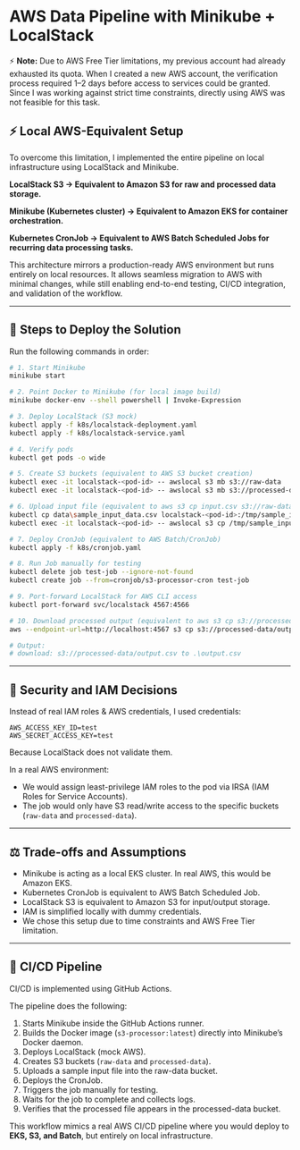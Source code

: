 # AWS Data Pipeline with Minikube + LocalStack


⚡ **Note:** Due to AWS Free Tier limitations, my previous account had already exhausted its quota.
When I created a new AWS account, the verification process required 1–2 days before access to services could be granted.
Since I was working against strict time constraints, directly using AWS was not feasible for this task.


## ⚡ Local AWS-Equivalent Setup

To overcome this limitation, I implemented the entire pipeline on local infrastructure using LocalStack and Minikube.

**LocalStack S3 → Equivalent to Amazon S3 for raw and processed data storage.**

**Minikube (Kubernetes cluster) → Equivalent to Amazon EKS for container orchestration.**

**Kubernetes CronJob → Equivalent to AWS Batch Scheduled Jobs for recurring data processing tasks.**

This architecture mirrors a production-ready AWS environment but runs entirely on local resources.
It allows seamless migration to AWS with minimal changes, while still enabling end-to-end testing, CI/CD integration, and validation of the workflow.

---

## 🚀 Steps to Deploy the Solution

Run the following commands in order:

```bash
# 1. Start Minikube
minikube start

# 2. Point Docker to Minikube (for local image build)
minikube docker-env --shell powershell | Invoke-Expression

# 3. Deploy LocalStack (S3 mock)
kubectl apply -f k8s/localstack-deployment.yaml
kubectl apply -f k8s/localstack-service.yaml

# 4. Verify pods
kubectl get pods -o wide 

# 5. Create S3 buckets (equivalent to AWS S3 bucket creation)
kubectl exec -it localstack-<pod-id> -- awslocal s3 mb s3://raw-data
kubectl exec -it localstack-<pod-id> -- awslocal s3 mb s3://processed-data

# 6. Upload input file (equivalent to aws s3 cp input.csv s3://raw-data/input.csv)
kubectl cp data\sample_input_data.csv localstack-<pod-id>:/tmp/sample_input_data.csv
kubectl exec -it localstack-<pod-id> -- awslocal s3 cp /tmp/sample_input_data.csv s3://raw-data/input.csv

# 7. Deploy CronJob (equivalent to AWS Batch/CronJob)
kubectl apply -f k8s/cronjob.yaml

# 8. Run Job manually for testing
kubectl delete job test-job --ignore-not-found
kubectl create job --from=cronjob/s3-processor-cron test-job

# 9. Port-forward LocalStack for AWS CLI access
kubectl port-forward svc/localstack 4567:4566

# 10. Download processed output (equivalent to aws s3 cp s3://processed-data/output.csv)
aws --endpoint-url=http://localhost:4567 s3 cp s3://processed-data/output.csv output.csv

# Output:
# download: s3://processed-data/output.csv to .\output.csv
```

---

## 🔐 Security and IAM Decisions

Instead of real IAM roles & AWS credentials, I used credentials:

```
AWS_ACCESS_KEY_ID=test
AWS_SECRET_ACCESS_KEY=test
```

Because LocalStack does not validate them.

In a real AWS environment:

- We would assign least-privilege IAM roles to the pod via IRSA (IAM Roles for Service Accounts).
- The job would only have S3 read/write access to the specific buckets (`raw-data` and `processed-data`).

---

## ⚖️ Trade-offs and Assumptions

- Minikube is acting as a local EKS cluster. In real AWS, this would be Amazon EKS.
- Kubernetes CronJob is equivalent to AWS Batch Scheduled Job.
- LocalStack S3 is equivalent to Amazon S3 for input/output storage.
- IAM is simplified locally with dummy credentials.
- We chose this setup due to time constraints and AWS Free Tier limitation.

---

## 🔄 CI/CD Pipeline

CI/CD is implemented using GitHub Actions.

The pipeline does the following:

1. Starts Minikube inside the GitHub Actions runner.  
2. Builds the Docker image (`s3-processor:latest`) directly into Minikube’s Docker daemon.  
3. Deploys LocalStack (mock AWS).  
4. Creates S3 buckets (`raw-data` and `processed-data`).  
5. Uploads a sample input file into the raw-data bucket.  
6. Deploys the CronJob.  
7. Triggers the job manually for testing.  
8. Waits for the job to complete and collects logs.  
9. Verifies that the processed file appears in the processed-data bucket.  

This workflow mimics a real AWS CI/CD pipeline where you would deploy to **EKS, S3, and Batch**, but entirely on local infrastructure.
